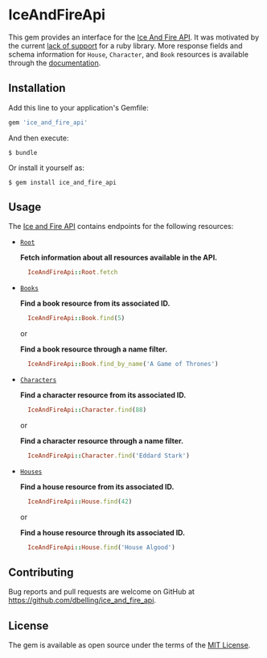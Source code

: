 # IceAndFireApi

This gem provides an interface for the [Ice And Fire API](https://anapioficeandfire.com/). It was motivated by the current [lack of support](https://anapioficeandfire.com/Documentation#library-elixir) for a ruby library. More response fields and schema information for `House`, `Character`, and `Book` resources is available through the [documentation](https://anapioficeandfire.com/Documentation#root).

## Installation

Add this line to your application's Gemfile:

```ruby
gem 'ice_and_fire_api'
```

And then execute:

    $ bundle

Or install it yourself as:

    $ gem install ice_and_fire_api

## Usage

The [Ice and Fire API](https://anapioficeandfire.com/) contains endpoints for the following resources:

  * [`Root`](https://anapioficeandfire.com/Documentation#root)

    **Fetch information about all resources available in the API.**

    ```ruby
      IceAndFireApi::Root.fetch
    ```

  * [`Books`](https://anapioficeandfire.com/Documentation#books)

    **Find a book resource from its associated ID.**

    ```ruby
      IceAndFireApi::Book.find(5)
    ```

    or

    **Find a book resource through a name filter.**

    ```ruby
      IceAndFireApi::Book.find_by_name('A Game of Thrones')
    ```
  * [`Characters`](https://anapioficeandfire.com/Documentation#characters)

    **Find a character resource from its associated ID.**

    ```ruby
      IceAndFireApi::Character.find(88)
    ```

    or

    **Find a character resource through a name filter.**

    ```ruby
      IceAndFireApi::Character.find('Eddard Stark')
    ```

  * [`Houses`](https://anapioficeandfire.com/Documentation#houses)

    **Find a house resource from its associated ID.**

    ```ruby
      IceAndFireApi::House.find(42)
    ```

    or

    **Find a house resource through its associated ID.**

    ```ruby
      IceAndFireApi::House.find('House Algood')
    ```

## Contributing

Bug reports and pull requests are welcome on GitHub at https://github.com/dbelling/ice_and_fire_api.

## License

The gem is available as open source under the terms of the [MIT License](http://opensource.org/licenses/MIT).

